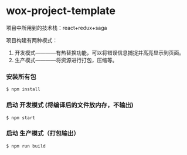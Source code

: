 # wox-project-template

项目中所用到的技术栈：react+redux+saga

项目构建有两种模式：  

1. 开发模式————有热替换功能，可以将错误信息捕捉并高亮显示到页面。
2. 生产模式————将资源进行打包，压缩等。

### 安装所有包

```
$ npm install
```

### 启动 开发模式 (将编译后的文件放内存，不输出)

```
$ npm start
```

### 启动 生产模式（打包输出）

```
$ npm run build
```

